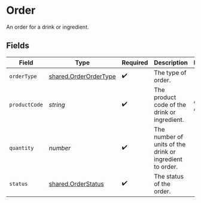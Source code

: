 # Order

An order for a drink or ingredient.


## Fields

| Field                                                                 | Type                                                                  | Required                                                              | Description                                                           | Example                                                               |
| --------------------------------------------------------------------- | --------------------------------------------------------------------- | --------------------------------------------------------------------- | --------------------------------------------------------------------- | --------------------------------------------------------------------- |
| `orderType`                                                           | [shared.OrderOrderType](../../../sdk/models/shared/orderordertype.md) | :heavy_check_mark:                                                    | The type of order.                                                    |                                                                       |
| `productCode`                                                         | *string*                                                              | :heavy_check_mark:                                                    | The product code of the drink or ingredient.                          | AC-A2DF3                                                              |
| `quantity`                                                            | *number*                                                              | :heavy_check_mark:                                                    | The number of units of the drink or ingredient to order.              |                                                                       |
| `status`                                                              | [shared.OrderStatus](../../../sdk/models/shared/orderstatus.md)       | :heavy_check_mark:                                                    | The status of the order.                                              |                                                                       |